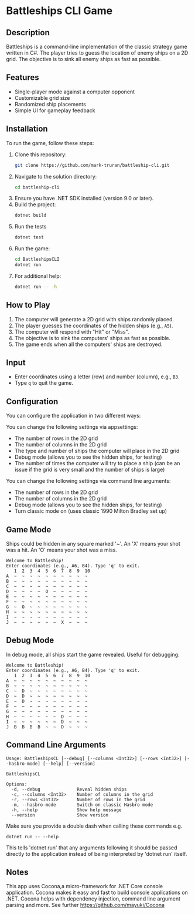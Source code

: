 # Battleships CLI Game

## Description
Battleships is a command-line implementation of the classic strategy game written in C#. The player tries to guess the location of enemy ships on a 2D grid. The objective is to sink all enemy ships as fast as possible.

## Features
- Single-player mode against a computer opponent
- Customizable grid size
- Randomized ship placements
- Simple UI for gameplay feedback

## Installation
To run the game, follow these steps:

1. Clone this repository:
   ```sh
   git clone https://github.com/mark-truran/battleship-cli.git
   ```
2. Navigate to the solution directory:
   ```sh
   cd battleship-cli
   ```
3. Ensure you have .NET SDK installed (version 9.0 or later).
4. Build the project:
   ```sh
   dotnet build
   ```
5. Run the tests
    ```sh
    dotnet test
    ```
5. Run the game:
   ```sh
   cd BattleshipsCLI
   dotnet run
   ```
6. For additional help:
    ```sh
   dotnet run -- -h
   ```

## How to Play
1. The computer will generate a 2D grid with ships randomly placed.
2. The player guesses the coordinates of the hidden ships (e.g., `A5`).
3. The computer will respond with "Hit" or "Miss".
4. The objective is to sink the computers' ships as fast as possible.
5. The game ends when all the computers' ships are destroyed.

## Input
- Enter coordinates using a letter (row) and number (column), e.g., `B3`.
- Type `q` to quit the game.

## Configuration
You can configure the application in two different ways:

You can change the following settings via appsettings:
- The number of rows in the 2D grid
- The number of columns in the 2D grid
- The type and number of ships the computer will place in the 2D grid
- Debug mode (allows you to see the hidden ships, for testing)
- The number of times the computer will try to place a ship (can be an issue if the grid is very small and the number of ships is large)

You can change the following settings via command line arguments:
- The number of rows in the 2D grid
- The number of columns in the 2D grid
- Debug mode (allows you to see the hidden ships, for testing)
- Turn classic mode on (uses classic 1990 Milton Bradley set up)

## Game Mode
Ships could be hidden in any square marked '~'. An 'X' means your shot was a hit. An 'O' means your shot was a miss. 

```console
Welcome to Battleship!
Enter coordinates (e.g., A6, B4). Type 'q' to exit.
   1  2  3  4  5  6  7  8  9  10
A  ~  ~  ~  ~  ~  ~  ~  ~  ~  ~
B  ~  ~  ~  ~  ~  ~  ~  ~  ~  ~
C  ~  ~  ~  ~  ~  ~  ~  ~  ~  ~
D  ~  ~  ~  ~  O  ~  ~  ~  ~  ~
E  ~  ~  ~  ~  ~  ~  ~  ~  ~  ~
F  ~  ~  ~  ~  ~  ~  ~  ~  ~  ~
G  ~  O  ~  ~  ~  ~  ~  ~  ~  ~
H  ~  ~  ~  ~  ~  ~  ~  ~  ~  ~
I  ~  ~  ~  ~  ~  ~  ~  ~  ~  ~
J  ~  ~  ~  ~  ~  ~  X  ~  ~  ~
```

## Debug Mode
In debug mode, all ships start the game revealed. Useful for debugging.
```console
Welcome to Battleship!
Enter coordinates (e.g., A6, B4). Type 'q' to exit.
   1  2  3  4  5  6  7  8  9  10
A  ~  ~  ~  ~  ~  ~  ~  ~  ~  ~
B  ~  ~  ~  ~  ~  ~  ~  ~  ~  ~
C  ~  D  ~  ~  ~  ~  ~  ~  ~  ~
D  ~  D  ~  ~  ~  ~  ~  ~  ~  ~
E  ~  D  ~  ~  ~  ~  ~  ~  ~  ~
F  ~  ~  ~  ~  ~  ~  ~  ~  ~  ~
G  ~  ~  ~  ~  ~  ~  ~  ~  ~  ~
H  ~  ~  ~  ~  ~  ~  D  ~  ~  ~
I  ~  ~  ~  ~  ~  ~  D  ~  ~  ~
J  B  B  B  B  ~  ~  D  ~  ~  ~
```
## Command Line Arguments
```console
Usage: BattleshipsCL [--debug] [--columns <Int32>] [--rows <Int32>] [--hasbro-mode] [--help] [--version]

BattleshipsCL

Options:
  -d, --debug              Reveal hidden ships
  -c, --columns <Int32>    Number of columns in the grid
  -r, --rows <Int32>       Number of rows in the grid
  -m, --hasbro-mode        Switch on classic Hasbro mode
  -h, --help               Show help message
  --version                Show version
```
Make sure you provide a double dash when calling these commands e.g.

```console
dotnet run -- --help
```
This tells 'dotnet run' that any arguments following it should be passed directly to the application instead of being interpreted by 'dotnet run' itself.

## Notes
This app uses Cocona,a micro-framework for .NET Core console application. Cocona makes it easy and fast to build console
applications on .NET. Cocona helps with dependency injection, command line argument parsing and more. See further https://github.com/mayuki/Cocona
